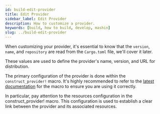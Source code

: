```yaml
---
id: build-edit-provider
title: Edit Provider
sidebar_label: Edit Provider
description: How to customize a provider.
keywords: [build, how to build, develop, mashin]
slug: ../build-edit-provider
---
```


When customizing your provider, it's essential to know that the `version`, `name`, and `repository` are read from the `Cargo.toml` file, we'll cover it later.

These values are used to define the provider's name, version, and URL for distribution.

The primary configuration of the provider is done within the `construct_provider!` macro. It's highly recommended to refer to the [latest documentation](https://docs.rs/mashin_sdk/latest/mashin_sdk/macro.construct_provider.html) for the macro to ensure you are using it correctly.


In particular, pay attention to the resources configuration in the construct_provider! macro. This configuration is used to establish a clear link between the provider and its associated resources. 
